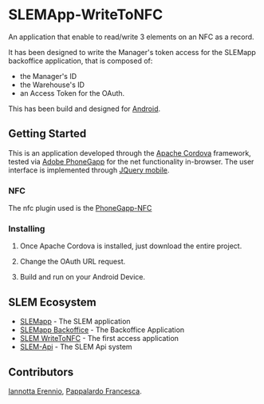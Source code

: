 # SLEMApp-WriteToNFC
An application that enable to read/write 3 elements on an NFC as a record. 

It has been designed to write the Manager's token access for the SLEMapp backoffice application, that is composed of:
* the Manager's ID
* the Warehouse's ID
* an Access Token for the OAuth.

This has been build and designed for [Android](https://www.android.com).

## Getting Started

This is an application developed through the [Apache Cordova](https://cordova.apache.org) framework, tested via [Adobe PhoneGapp](https://phonegap.com) for the net functionality in-browser.
The user interface is implemented through [JQuery mobile](https://jquerymobile.com).

### NFC

The nfc plugin used is the [PhoneGapp-NFC](https://github.com/chariotsolutions/phonegap-nfc)

### Installing

1. Once Apache Cordova is installed, just download the entire project.

2. Change the OAuth URL request.

3. Build and run on your Android Device.

## SLEM Ecosystem

* [SLEMapp](https://github.com/TimeParadox89/SLEMapp) - The SLEM application
* [SLEMapp Backoffice](https://github.com/TimeParadox89/SLEMApp_Backoffice) - The Backoffice Application
* [SLEM WriteToNFC](https://github.com/TimeParadox89/SLEMApp-WriteToNFC) - The first access application
* [SLEM-Api](https://github.com/albvol/SLEM-Api) -  The SLEM Api system

## Contributors

[Iannotta Erennio](https://github.com/TimeParadox89), 
[Pappalardo Francesca](https://github.com/kikkatigre).
